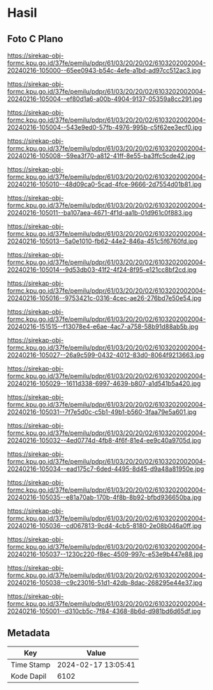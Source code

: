 # Hasil

## Foto C Plano

https://sirekap-obj-formc.kpu.go.id/37fe/pemilu/pdpr/61/03/20/20/02/6103202002004-20240216-105000--65ee0943-b54c-4efe-a1bd-ad97cc512ac3.jpg

https://sirekap-obj-formc.kpu.go.id/37fe/pemilu/pdpr/61/03/20/20/02/6103202002004-20240216-105004--ef80d1a6-a00b-4904-9137-05359a8cc291.jpg

https://sirekap-obj-formc.kpu.go.id/37fe/pemilu/pdpr/61/03/20/20/02/6103202002004-20240216-105004--543e9ed0-57fb-4976-995b-c5f62ee3ecf0.jpg

https://sirekap-obj-formc.kpu.go.id/37fe/pemilu/pdpr/61/03/20/20/02/6103202002004-20240216-105008--59ea3f70-a812-41ff-8e55-ba3ffc5cde42.jpg

https://sirekap-obj-formc.kpu.go.id/37fe/pemilu/pdpr/61/03/20/20/02/6103202002004-20240216-105010--48d09ca0-5cad-4fce-9666-2d7554d01b81.jpg

https://sirekap-obj-formc.kpu.go.id/37fe/pemilu/pdpr/61/03/20/20/02/6103202002004-20240216-105011--ba107aea-4671-4f1d-aa1b-01d961c0f883.jpg

https://sirekap-obj-formc.kpu.go.id/37fe/pemilu/pdpr/61/03/20/20/02/6103202002004-20240216-105013--5a0e1010-fb62-44e2-846a-451c5f6760fd.jpg

https://sirekap-obj-formc.kpu.go.id/37fe/pemilu/pdpr/61/03/20/20/02/6103202002004-20240216-105014--9d53db03-41f2-4f24-8f95-e121cc8bf2cd.jpg

https://sirekap-obj-formc.kpu.go.id/37fe/pemilu/pdpr/61/03/20/20/02/6103202002004-20240216-105016--9753421c-0316-4cec-ae26-276bd7e50e54.jpg

https://sirekap-obj-formc.kpu.go.id/37fe/pemilu/pdpr/61/03/20/20/02/6103202002004-20240216-151515--f13078e4-e6ae-4ac7-a758-58b91d88ab5b.jpg

https://sirekap-obj-formc.kpu.go.id/37fe/pemilu/pdpr/61/03/20/20/02/6103202002004-20240216-105027--26a9c599-0432-4012-83d0-8064f9213663.jpg

https://sirekap-obj-formc.kpu.go.id/37fe/pemilu/pdpr/61/03/20/20/02/6103202002004-20240216-105029--1611d338-6997-4639-b807-a1d541b5a420.jpg

https://sirekap-obj-formc.kpu.go.id/37fe/pemilu/pdpr/61/03/20/20/02/6103202002004-20240216-105031--7f7e5d0c-c5b1-49b1-b560-3faa79e5a601.jpg

https://sirekap-obj-formc.kpu.go.id/37fe/pemilu/pdpr/61/03/20/20/02/6103202002004-20240216-105032--4ed0774d-4fb8-4f6f-81e4-ee9c40a9705d.jpg

https://sirekap-obj-formc.kpu.go.id/37fe/pemilu/pdpr/61/03/20/20/02/6103202002004-20240216-105034--ead175c7-6ded-4495-8d45-d9a48a81950e.jpg

https://sirekap-obj-formc.kpu.go.id/37fe/pemilu/pdpr/61/03/20/20/02/6103202002004-20240216-105035--e81a70ab-170b-4f8b-8b92-bfbd936650ba.jpg

https://sirekap-obj-formc.kpu.go.id/37fe/pemilu/pdpr/61/03/20/20/02/6103202002004-20240216-105036--cd067813-9cd4-4cb5-8180-2e08b046a0ff.jpg

https://sirekap-obj-formc.kpu.go.id/37fe/pemilu/pdpr/61/03/20/20/02/6103202002004-20240216-105037--1230c220-f8ec-4509-997c-e53e9b447e88.jpg

https://sirekap-obj-formc.kpu.go.id/37fe/pemilu/pdpr/61/03/20/20/02/6103202002004-20240216-105038--c9c23016-51d1-42db-8dac-268295e44e37.jpg

https://sirekap-obj-formc.kpu.go.id/37fe/pemilu/pdpr/61/03/20/20/02/6103202002004-20240216-105001--d310cb5c-7f84-4368-8b6d-d981bd6d65df.jpg


## Metadata

| Key        | Value               |
| ---------- | ------------------- |
| Time Stamp | 2024-02-17 13:05:41 |
| Kode Dapil | 6102                |



